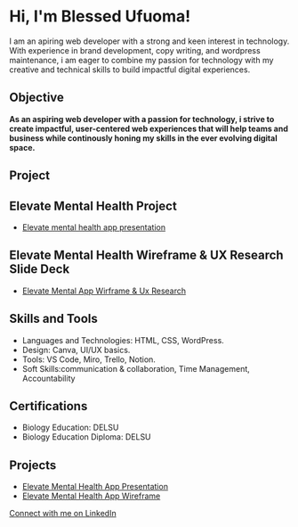 <h1>Hi, I'm Blessed Ufuoma! </h1>

<p> I am an apiring web developer with a strong and keen interest in technology. With experience in brand development, copy writing, and wordpress maintenance, i am eager to combine my passion for technology with my creative and technical skills to build impactful digital experiences. </p>


<h2> Objective </h2>
 <b>As an aspiring web developer with a passion for technology, i strive to create impactful, user-centered web experiences that will help teams and business while continously honing my skills in the ever evolving digital space.</b> <br/>
 
<h2>Project</h2>
<h2> Elevate Mental Health Project </h2>

- [Elevate mental health app presentation](https://github.com/BlessedUfuoma/Elevate-Mental-Health-App-Presentation/tree/main
)

 ## Elevate Mental Health Wireframe & UX Research Slide Deck
- <a href="https://github.com/BlessedUfuoma/Elevate-Mental-Health-Wireframe-UX-Research-Slide-Deck">Elevate Mental App Wirframe & Ux Research</a>

## Skills and Tools
- Languages and Technologies: HTML, CSS, WordPress.
- Design: Canva, UI/UX basics.
- Tools: VS Code, Miro, Trello, Notion.
- Soft Skills:communication & collaboration, Time Management, Accountability
  
## Certifications
  - Biology Education: DELSU
  - Biology Education Diploma: DELSU

## Projects
- [Elevate Mental Health App Presentation](https://github.com/BlessedUfuoma/Elevate-Mental-Health-App-Presentation/tree/main)
- [Elevate Mental Health App Wireframe](https://github.com/BlessedUfuoma/Elevate-Mental-Health-Wireframe-UX-Research-Slide-Deck) <br/>

[Connect with me on LinkedIn](www.linkedin.com/in/blessed-ufuoma-70267b352)
<!--
**joshmadakor1/joshmadakor1** is a ✨ _special_ ✨ repository because its `README.md` (this file) appears on your GitHub profile.

Here are some ideas to get you started:

- 🔭 I’m currently working on ...
- 🌱 I’m currently learning ...
- 👯 I’m looking to collaborate on ...
- 🤔 I’m looking for help with ...
- 💬 Ask me about ...
- 📫 How to reach me: ...
- 😄 Pronouns: ...
- ⚡ Fun fact: ...
-->
